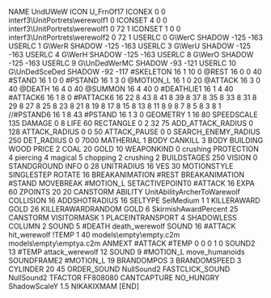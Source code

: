 NAME 			UndUWeW
ICON 			U_FrnOf17
ICONEX 0 0 interf3\UnitPortrets\werewolf1 0
ICONSET 4 0 0 interf3\UnitPortrets\werewolf1 0 72 1
ICONSET 1 0 0 interf3\UnitPortrets\werewolf2 0 72 1
USERLC 			0 G\WerC SHADOW -125 -163
USERLC 			1 G\WerR SHADOW -125 -163
USERLC 			3 G\WerU SHADOW -125 -163
USERLC 			4 G\WerH SHADOW -125 -163
USERLC 			8 G\WerO SHADOW -125 -163
USERLC 			9 G\UnDedWerMC SHADOW -93 -121
USERLC 			10 G\UnDedSceDed SHADOW -92 -117
#SKELETON               16 1 10 0
@REST      		16 0 0 40
#STAND     		16 1 0 0
#PSTAND    		16 1 3 0
@MOTION_L  		16 1 0 20
@ATTACK    		16 3 0 40
@DEATH     		16 4 0 40
@SUMMON     		16 4 40 0
#DEATHLIE1 		16 1 4 40
#ATTACK6    		16 1 8 0
#PATTACK6  		16 22 8 43 8 41 8 39 8 37 8 35 8 33 8 31 8 29 8 27 8 25 8 23 8 21 8 19 8 17 8 15 8 13 8 11 8 9 8 7 8 5 8 3 8 1
//#PSTAND6    		16 1 8 43
#PSTAND    		16 1 3 0
GEOMETRY    		1 16 80
SPEEDSCALE              135 
DAMAGE      		0 8
LIFE       		60
RECTANGLE 		0 2 32 75
ADD_ATTACK_RADIUS 	0 128
ATTACK_RADIUS 		0 0 50
ATTACK_PAUSE 		0 0
SEARCH_ENEMY_RADIUS 	250
DET_RADIUS 		0 0 7000
MATHERIAL 		1 BODY
CANKILL 3 BODY BUILDING WOOD
PRICE 			2 COAL 20 GOLD 10
WEAPONKIND 		0 crushing
PROTECTION 		4 piercing 4 magical 5 chopping 2 crushing 2
BUILDSTAGES 		250
VISION 			0
STANDGROUND
INFO 			0 28
UNITRADIUS 		16
VES 			30
MOTIONSTYLE 		SINGLESTEP
ROTATE 			16
BREAKANIMATION 		#REST
BREAKANIMATION 		#STAND
MOVEBREAK 		#MOTION_L
SETACTIVEPOINT0 	#ATTACK 16
EXPA 			60
ZPOINTS	20 20
CANSTORM
ABILITY 		UnitAbilityArcherToWarewolf
COLLISION 16
ADDSHOTRADIUS 16
SELTYPE SelMedium 1 1
KILLERAWARD             GOLD 26
KILLERAWARDRANDOM       GOLD 6
SkirmishAwardPercent 25
CANSTORM
VISITORMASK 1
PLACEINTRANSPORT 4
SHADOWLESS
COLUMN 2
SOUND 5 #DEATH death_werewolf
SOUND 16 #ATTACK hit_werewolf
!TEMP  1 40 models\empty\empty.c2m models\empty\emptya.c2m
ANMEXT #ATTACK #TEMP 0 0 0 1 0
SOUND2 13 #TEMP attack_werewolf 12
SOUND 9 #MOTION_L move_humanoids
SOUNDFRAME2 #MOTION_L 19
BRANDOMPOS 3
BRANDOMSPEED 3
CYLINDER 20 45
ORDER_SOUND NullSound2
FASTCLICK_SOUND NullSound2
TFACTOR FF808080
CANTCAPTURE
NO_HUNGRY
ShadowScaleY 1.5
NIKAKIXMAM
[END]
